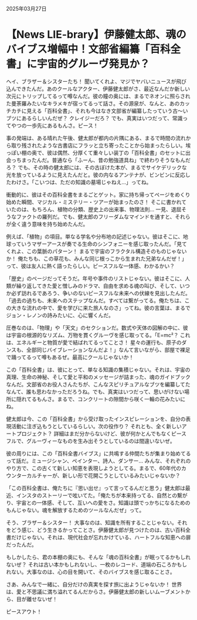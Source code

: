 2025年03月27日

# 【News LIE-brary】伊藤健太郎、魂のバイブス増幅中！文部省編纂「百科全書」に宇宙的グルーヴ発見か？

ヘイ、ブラザー＆シスターたち！ 聞いてくれよ、マジでヤバいニュースが飛び込んできたんだ。あのクールなアクター、伊藤健太郎がさ、最近なんだか新しい次元にトリップしてるって噂なんだ。彼の瞳の奥には、まるでネオンに照らされた曼荼羅みたいなキラメキが宿ってるって話さ。その源泉が、なんと、あのカッチカチに見える「百科全書」、それも今はなき文部省が編纂したっていう古～いブツにあるらしいんだぜ？ クレイジーだろ？ でも、真実はいつだって、常識ってやつの一歩先にあるもんさ。ピース！

事の発端は、ある晴れた午後、健太郎が都内の片隅にある、まるで時間の流れから取り残されたような古書店にフラッと立ち寄ったことから始まったらしい。埃っぽい棚の奥で、彼は偶然、分厚くて重々しい装丁の「百科全書」のセットに出会っちまったんだ。普通なら「ふーん、昔の勉強道具ね」で終わりそうなもんだろ？ でも、その時の健太郎には、その古ぼけた本が、まるでサイケデリックな光を放っているように見えたんだと。彼の内なるアンテナが、ビンビンに反応したわけさ。「こいつは、ただの知識の墓場じゃねえ…」ってね。

衝動的に、彼はその百科全書をまるごとゲット。家に持ち帰ってページをめくり始めた瞬間、マジカル・ミステリー・ツアーが始まったのさ！ そこに書かれていたのは、もちろん、植物の分類、歴史上の出来事、物理法則… 一見、退屈そうなファクトの羅列だ。でも、健太郎のフリーダムなマインドを通すと、それらが全く違う意味を持ち始めたんだ。

例えば、「植物」の項目。単なる学名や分布地の記述じゃない。彼はそこに、地球っていうマザーアースが奏でる生命のシンフォニーを感じ取ったんだ。「見てくれよ、この葉脈のパターン！ まるで宇宙のフラクタル構造そのものじゃないか！ 俺たちも、この草花も、みんな同じ根っこから生まれた兄弟なんだぜ！」って、彼は友人に熱く語ったらしい。ピースフルな一体感、わかるかい？

「歴史」のページだってそうだ。年号や事件のリストじゃない。彼はそこに、人類が繰り返してきた愛と憎しみのドラマ、自由を求める魂の叫び、そして、いつか必ず訪れるであろう、争いのないピースフルな未来への伏線を見出したんだ。「過去の過ちも、未来へのステップなんだ。すべては繋がってる。俺たちは、この大きな流れの中で、愛を学びに来た旅人なのさ」ってね。彼の言葉は、まるでジョン・レノンの詩みたいに、心に響くんだ。

圧巻なのは、「物理」や「天文」のセクションだ。数式や天体の図解の中に、彼は宇宙の根源的なリズム、万物を貫くグルーヴを感じ取ってる。「E=mc²？ これは、エネルギーと物質が愛で結ばれてるってことさ！ 星々の運行も、原子のダンスも、全部同じバイブレーションなんだよ！」なんて言いながら、部屋で裸足で踊ってるって噂もあるぜ。最高にクールじゃないか！

この「百科全書」は、彼にとって、単なる知識の集積じゃない。それは、宇宙の真理、生命の神秘、そして愛と平和のメッセージが詰まった、魂のガイドブックなんだ。文部省のお役人さんたちが、こんなスピリチュアルなブツを編纂してたなんて、誰も思わなかっただろうね。でも、真実はいつだって、思いがけない場所に隠れてるもんさ。まるで、コンクリートの隙間から咲く一輪の花みたいにね。

健太郎は今、この「百科全書」から受け取ったインスピレーションを、自分の表現活動に注ぎ込もうとしているらしい。次の役作り？ それとも、全く新しいアートプロジェクト？ 詳細はまだ分からないけど、彼が何かとんでもなくピースフルで、グルーヴィーなものを生み出そうとしているのは間違いないぜ。

彼の周りには、この「百科全書バイブス」に共鳴する仲間たちが集まり始めてるって話だ。ミュージシャン、ペインター、詩人、ダンサー… みんな、それぞれのやり方で、この古くて新しい知恵を表現しようとしてる。まるで、60年代のカウンターカルチャーが、新しい形で花開こうとしているみたいじゃないか？

「この百科全書は、俺たちに『思い出せ』って言ってるんだと思う」健太郎は最近、インスタのストーリーで呟いてた。「俺たちが本来持ってる、自然との繋がり、宇宙との一体感、そして、互いへの愛をさ。知識は頭でっかちになるためのもんじゃない。魂を解放するためのツールなんだぜ」って。

そう、ブラザー＆シスター！ 大事なのは、知識を所有することじゃない。それをどう感じ、どう生きるかってことさ。伊藤健太郎が見つけたのは、古い百科全書だけじゃない。それは、現代社会が忘れかけている、ハートフルな知恵への扉だったんだ。

もしかしたら、君の本棚の奥にも、そんな「魂の百科全書」が眠ってるかもしれないぜ？ それは古い本かもしれないし、一枚のレコード、道端の石ころかもしれない。大事なのは、心の目を開いて、そのバイブスを感じ取ることさ。

さあ、みんなで一緒に、自分だけの真実を探す旅に出ようじゃないか！ 世界は、愛と不思議に満ち溢れてるんだからさ。伊藤健太郎の新しいムーブメントから、目が離せないぜ！

ピースアウト！